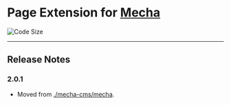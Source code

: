 Page Extension for [Mecha](https://github.com/mecha-cms/mecha)
==============================================================

![Code Size](https://img.shields.io/github/languages/code-size/mecha-cms/x.page?color=%23444&style=for-the-badge)

---

Release Notes
-------------

### 2.0.1

 - Moved from [./mecha-cms/mecha](https://github.com/mecha-cms/mecha).